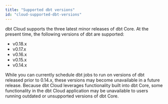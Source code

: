```yaml
---
title: "Supported dbt versions"
id: "cloud-supported-dbt-versions"
---
```


dbt Cloud supports the three latest minor releases of dbt Core. At the present time, the following versions of dbt are supported:
 - v0.18.x
 - v0.17.x
 - v0.16.x
 - v0.15.x
 - v0.14.x

While you can currently schedule dbt jobs to run on versions of dbt released prior to 0.14.x, these versions may become unavailable in a future release. Because dbt Cloud leverages functionality built into dbt Core, some functionality in the dbt Cloud application may be unavailable to users running outdated or unsupported versions of dbt Core.
